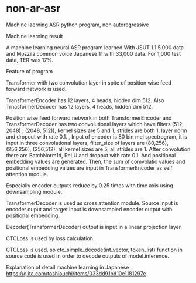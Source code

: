 # non-ar-asr
Machine laerning ASR python program, non autoregressive

Machine learning result

A machine learning neural ASR program learned With JSUT 1.1 5,000 data and Mozzila common voice Japanese 11 with 33,000 data. For 1,000 test data, TER was 17%.

Feature of program

Transformer with two convolution layer in spite of position wise feed forward network is used. 

TransformerEncoder has 12 layers, 4 heads, hidden dim 512. Also TrnasformerDecoder has 12 layers, 4 heads, hidden dim 512.

Position wise feed forward network in both TransformerEncoder and TransformerDecoder has two convolutional layers which have filters (512, 2048) , (2048, 512)), kernel sizes are 5 and 1, strides are both 1, layer norm and dropout with rate 0.1.
,
Input of encoder is 80 bin mel spectrogram, it is input in three convolational layers, filter_size of layers are (80,256), (256,256), (256,512), all kernel sizes are 5, all strides are 1. After convolution there are BatchNorm1d, ReLU and dropout with rate 0.1. And positional embedding values are generated. Then, the sum of comvolatio values and positional embedding values are input in TransformerEncoder as self attention module.

Especially encoder outputs reduce by 0.25 times with time axis using downsampling module.

TransformerDecoder is used as cross attention module. Source input is encoder ouput and target input is downsampled encoder output with positional embedding. 

Decoder(TransformerDecoder) output is input in a linear projection layer.

CTCLoss is used by loss calculation. 

CTCLoss is used, so ctc_simple_decode(int_vector, token_list) function in source code is used in order to decode outputs of model.inference.

Explanation of detail machine learning in Japanese
https://qiita.com/toshiouchi/items/033dd91bd10e1181297e
